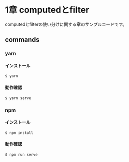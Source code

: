 # 1章 computedとfilter 

computedとfilterの使い分けに関する章のサンプルコードです。

## commands

### yarn

#### インストール

```
$ yarn
```

#### 動作確認

```
$ yarn serve
```

### npm

#### インストール

```
$ npm install
```

#### 動作確認

```
$ npm run serve
```
